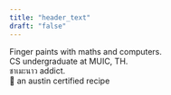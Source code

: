 ```yaml
---
title: "header_text"
draft: "false"
---  
```


<div class=" text-zinc-50 transition-all cursor-default text-sm"> Finger paints with maths and computers.</div>
<div class="text-zinc-50 transition-all cursor-default text-sm mb-2"> CS undergraduate at MUIC, TH.</div>

<div class="text-zinc-50 transition-all cursor-default text-sm"> <span class="font-sans-thai text-base">ชาเมะนาว</span> addict.</div>
<div class="text-zinc-50 transition-all cursor-default text-xs"> 
<span href="" class="text-zinc-400 hover:underline cursor-pointer text-xs italic">🔗 an austin certified recipe</span>
</div>





